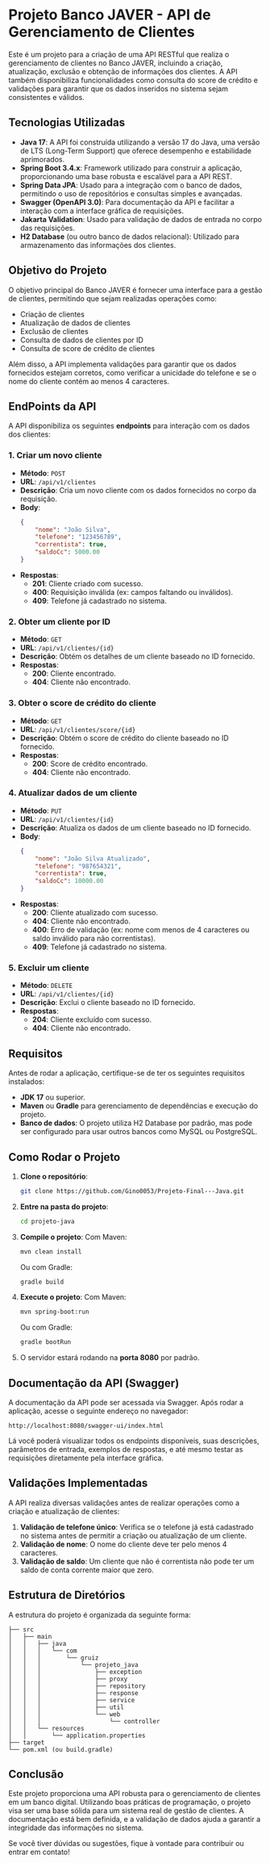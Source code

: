 # **Projeto Banco JAVER - API de Gerenciamento de Clientes**

Este é um projeto para a criação de uma API RESTful que realiza o gerenciamento de clientes no Banco JAVER, incluindo a criação, atualização, exclusão e obtenção de informações dos clientes. A API também disponibiliza funcionalidades como consulta do score de crédito e validações para garantir que os dados inseridos no sistema sejam consistentes e válidos.

## **Tecnologias Utilizadas**

- **Java 17**: A API foi construída utilizando a versão 17 do Java, uma versão de LTS (Long-Term Support) que oferece desempenho e estabilidade aprimorados.
- **Spring Boot 3.4.x**: Framework utilizado para construir a aplicação, proporcionando uma base robusta e escalável para a API REST.
- **Spring Data JPA**: Usado para a integração com o banco de dados, permitindo o uso de repositórios e consultas simples e avançadas.
- **Swagger (OpenAPI 3.0)**: Para documentação da API e facilitar a interação com a interface gráfica de requisições.
- **Jakarta Validation**: Usado para validação de dados de entrada no corpo das requisições.
- **H2 Database** (ou outro banco de dados relacional): Utilizado para armazenamento das informações dos clientes.

## **Objetivo do Projeto**

O objetivo principal do Banco JAVER é fornecer uma interface para a gestão de clientes, permitindo que sejam realizadas operações como:

- Criação de clientes
- Atualização de dados de clientes
- Exclusão de clientes
- Consulta de dados de clientes por ID
- Consulta de score de crédito de clientes

Além disso, a API implementa validações para garantir que os dados fornecidos estejam corretos, como verificar a unicidade do telefone e se o nome do cliente contém ao menos 4 caracteres.

## **EndPoints da API**

A API disponibiliza os seguintes **endpoints** para interação com os dados dos clientes:

### **1. Criar um novo cliente**

- **Método**: `POST`
- **URL**: `/api/v1/clientes`
- **Descrição**: Cria um novo cliente com os dados fornecidos no corpo da requisição.
- **Body**:
    ```json
    {
        "nome": "João Silva",
        "telefone": "123456789",
        "correntista": true,
        "saldoCc": 5000.00
    }
    ```
- **Respostas**:
    - **201**: Cliente criado com sucesso.
    - **400**: Requisição inválida (ex: campos faltando ou inválidos).
    - **409**: Telefone já cadastrado no sistema.

### **2. Obter um cliente por ID**

- **Método**: `GET`
- **URL**: `/api/v1/clientes/{id}`
- **Descrição**: Obtém os detalhes de um cliente baseado no ID fornecido.
- **Respostas**:
    - **200**: Cliente encontrado.
    - **404**: Cliente não encontrado.

### **3. Obter o score de crédito do cliente**

- **Método**: `GET`
- **URL**: `/api/v1/clientes/score/{id}`
- **Descrição**: Obtém o score de crédito do cliente baseado no ID fornecido.
- **Respostas**:
    - **200**: Score de crédito encontrado.
    - **404**: Cliente não encontrado.

### **4. Atualizar dados de um cliente**

- **Método**: `PUT`
- **URL**: `/api/v1/clientes/{id}`
- **Descrição**: Atualiza os dados de um cliente baseado no ID fornecido.
- **Body**:
    ```json
    {
        "nome": "João Silva Atualizado",
        "telefone": "987654321",
        "correntista": true,
        "saldoCc": 10000.00
    }
    ```
- **Respostas**:
    - **200**: Cliente atualizado com sucesso.
    - **404**: Cliente não encontrado.
    - **400**: Erro de validação (ex: nome com menos de 4 caracteres ou saldo inválido para não correntistas).
    - **409**: Telefone já cadastrado no sistema.

### **5. Excluir um cliente**

- **Método**: `DELETE`
- **URL**: `/api/v1/clientes/{id}`
- **Descrição**: Exclui o cliente baseado no ID fornecido.
- **Respostas**:
    - **204**: Cliente excluído com sucesso.
    - **404**: Cliente não encontrado.

## **Requisitos**

Antes de rodar a aplicação, certifique-se de ter os seguintes requisitos instalados:

- **JDK 17** ou superior.
- **Maven** ou **Gradle** para gerenciamento de dependências e execução do projeto.
- **Banco de dados**: O projeto utiliza H2 Database por padrão, mas pode ser configurado para usar outros bancos como MySQL ou PostgreSQL.

## **Como Rodar o Projeto**

1. **Clone o repositório**:
    ```bash
    git clone https://github.com/Gino0053/Projeto-Final---Java.git
    ```

2. **Entre na pasta do projeto**:
    ```bash
    cd projeto-java
    ```

3. **Compile o projeto**:
    Com Maven:
    ```bash
    mvn clean install
    ```
    Ou com Gradle:
    ```bash
    gradle build
    ```

4. **Execute o projeto**:
    Com Maven:
    ```bash
    mvn spring-boot:run
    ```
    Ou com Gradle:
    ```bash
    gradle bootRun
    ```

5. O servidor estará rodando na **porta 8080** por padrão.

## **Documentação da API (Swagger)**

A documentação da API pode ser acessada via Swagger. Após rodar a aplicação, acesse o seguinte endereço no navegador:

```
http://localhost:8080/swagger-ui/index.html
```

Lá você poderá visualizar todos os endpoints disponíveis, suas descrições, parâmetros de entrada, exemplos de respostas, e até mesmo testar as requisições diretamente pela interface gráfica.

## **Validações Implementadas**

A API realiza diversas validações antes de realizar operações como a criação e atualização de clientes:

1. **Validação de telefone único**: Verifica se o telefone já está cadastrado no sistema antes de permitir a criação ou atualização de um cliente.
2. **Validação de nome**: O nome do cliente deve ter pelo menos 4 caracteres.
3. **Validação de saldo**: Um cliente que não é correntista não pode ter um saldo de conta corrente maior que zero.

## **Estrutura de Diretórios**

A estrutura do projeto é organizada da seguinte forma:

```
├── src
│   ├── main
│   │   ├── java
│   │   │   └── com
│   │   │       └── gruiz
│   │   │           └── projeto_java
│   │   │               ├── exception
│   │   │               ├── proxy
│   │   │               ├── repository
│   │   │               ├── response
│   │   │               ├── service
│   │   │               ├── util
│   │   │               └── web
│   │   │                   └── controller
│   │   └── resources
│   │       └── application.properties
├── target
└── pom.xml (ou build.gradle)
```

## **Conclusão**

Este projeto proporciona uma API robusta para o gerenciamento de clientes em um banco digital. Utilizando boas práticas de programação, o projeto visa ser uma base sólida para um sistema real de gestão de clientes. A documentação está bem definida, e a validação de dados ajuda a garantir a integridade das informações no sistema.

Se você tiver dúvidas ou sugestões, fique à vontade para contribuir ou entrar em contato!
